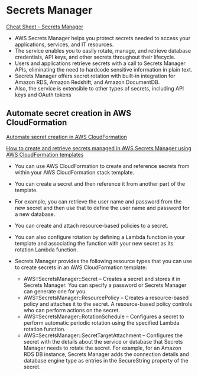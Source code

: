 # Secrets Manager

[Cheat Sheet - Secrets Manager](https://tutorialsdojo.com/aws-secrets-manager/)


- AWS Secrets Manager helps you protect secrets needed to access your applications, services, and IT resources. 
- The service enables you to easily rotate, manage, and retrieve database credentials, API keys, and other secrets throughout their lifecycle. 
- Users and applications retrieve secrets with a call to Secrets Manager APIs, eliminating the need to hardcode sensitive information in plain text. 
- Secrets Manager offers secret rotation with built-in integration for Amazon RDS, Amazon Redshift, and Amazon DocumentDB. 
- Also, the service is extensible to other types of secrets, including API keys and OAuth tokens


## Automate secret creation in AWS CloudFormation

[Automate secret creation in AWS CloudFormation](https://docs.aws.amazon.com/secretsmanager/latest/userguide/integrating_cloudformation.html)

[How to create and retrieve secrets managed in AWS Secrets Manager using AWS CloudFormation templates](https://aws.amazon.com/blogs/security/how-to-create-and-retrieve-secrets-managed-in-aws-secrets-manager-using-aws-cloudformation-template)

- You can use AWS CloudFormation to create and reference secrets from within your AWS CloudFormation stack template. 
- You can create a secret and then reference it from another part of the template. 
- For example, you can retrieve the user name and password from the new secret and then use that to define the user name and password for a new database. 
- You can create and attach resource-based policies to a secret. 
- You can also configure rotation by defining a Lambda function in your template and associating the function with your new secret as its rotation Lambda function.

- Secrets Manager provides the following resource types that you can use to create secrets in an AWS CloudFormation template:

  - AWS::SecretsManager::Secret – Creates a secret and stores it in Secrets Manager. You can specify a password or Secrets Manager can generate one for you.
  - AWS::SecretsManager::ResourcePolicy – Creates a resource-based policy and attaches it to the secret. A resource-based policy controls who can perform actions on the secret.
  - AWS::SecretsManager::RotationSchedule – Configures a secret to perform automatic periodic rotation using the specified Lambda rotation function.
  - AWS::SecretsManager::SecretTargetAttachment – Configures the secret with the details about the service or database that Secrets Manager needs to rotate the secret. For example, for an Amazon RDS DB instance, Secrets Manager adds the connection details and database engine type as entries in the SecureString property of the secret.

  